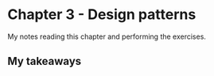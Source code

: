 # Chapter 3 - Design patterns

My notes reading this chapter and performing the exercises.

## My takeaways



